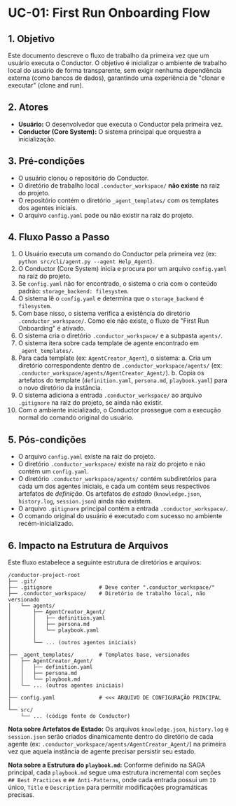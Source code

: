 # UC-01: First Run Onboarding Flow

## 1. Objetivo

Este documento descreve o fluxo de trabalho da primeira vez que um usuário executa o Conductor. O objetivo é inicializar o ambiente de trabalho local do usuário de forma transparente, sem exigir nenhuma dependência externa (como bancos de dados), garantindo uma experiência de "clonar e executar" (clone and run).

## 2. Atores

*   **Usuário:** O desenvolvedor que executa o Conductor pela primeira vez.
*   **Conductor (Core System):** O sistema principal que orquestra a inicialização.

## 3. Pré-condições

*   O usuário clonou o repositório do Conductor.
*   O diretório de trabalho local `.conductor_workspace/` **não existe** na raiz do projeto.
*   O repositório contém o diretório `_agent_templates/` com os templates dos agentes iniciais.
*   O arquivo `config.yaml` pode ou não existir na raiz do projeto.

## 4. Fluxo Passo a Passo

1.  O Usuário executa um comando do Conductor pela primeira vez (ex: `python src/cli/agent.py --agent Help_Agent`).
2.  O Conductor (Core System) inicia e procura por um arquivo `config.yaml` na raiz do projeto.
3.  Se `config.yaml` não for encontrado, o sistema o cria com o conteúdo padrão: `storage_backend: filesystem`.
4.  O sistema lê o `config.yaml` e determina que o `storage_backend` é `filesystem`.
5.  Com base nisso, o sistema verifica a existência do diretório `.conductor_workspace/`. Como ele não existe, o fluxo de "First Run Onboarding" é ativado.
6.  O sistema cria o diretório `.conductor_workspace/` e a subpasta `agents/`.
7.  O sistema itera sobre cada template de agente encontrado em `_agent_templates/`.
8.  Para cada template (ex: `AgentCreator_Agent`), o sistema:
    a. Cria um diretório correspondente dentro de `.conductor_workspace/agents/` (ex: `.conductor_workspace/agents/AgentCreator_Agent/`).
    b. Copia os artefatos do template (`definition.yaml`, `persona.md`, `playbook.yaml`) para o novo diretório da instância.
9.  O sistema adiciona a entrada `.conductor_workspace/` ao arquivo `.gitignore` na raiz do projeto, se ainda não existir.
10. Com o ambiente inicializado, o Conductor prossegue com a execução normal do comando original do usuário.

## 5. Pós-condições

*   O arquivo `config.yaml` existe na raiz do projeto.
*   O diretório `.conductor_workspace/` existe na raiz do projeto e não contém um `config.yaml`.
*   O diretório `.conductor_workspace/agents/` contém subdiretórios para cada um dos agentes iniciais, e cada um contém seus respectivos artefatos de *definição*. Os artefatos de *estado* (`knowledge.json`, `history.log`, `session.json`) ainda não existem.
*   O arquivo `.gitignore` principal contém a entrada `.conductor_workspace/`.
*   O comando original do usuário é executado com sucesso no ambiente recém-inicializado.

## 6. Impacto na Estrutura de Arquivos

Este fluxo estabelece a seguinte estrutura de diretórios e arquivos:

```
/conductor-project-root
├── .git/
├── .gitignore               # Deve conter ".conductor_workspace/"
├── .conductor_workspace/    # Diretório de trabalho local, não versionado
│   └── agents/
│       ├── AgentCreator_Agent/
│       │   ├── definition.yaml
│       │   ├── persona.md
│       │   └── playbook.yaml
│       │
│       └── ... (outros agentes iniciais)
│
├── _agent_templates/        # Templates base, versionados
│   ├── AgentCreator_Agent/
│   │   ├── definition.yaml
│   │   ├── persona.md
│   │   └── playbook.md
│   └── ... (outros agentes iniciais)
│
├── config.yaml              # <<< ARQUIVO DE CONFIGURAÇÃO PRINCIPAL
│
└── src/
    └── ... (código fonte do Conductor)
```

**Nota sobre Artefatos de Estado:** Os arquivos `knowledge.json`, `history.log` e `session.json` serão criados dinamicamente dentro do diretório de cada agente (ex: `.conductor_workspace/agents/AgentCreator_Agent/`) na primeira vez que aquela instância de agente precisar persistir seu estado.

**Nota sobre a Estrutura do `playbook.md`:** Conforme definido na SAGA principal, cada `playbook.md` segue uma estrutura incremental com seções `## Best Practices` e `## Anti-Patterns`, onde cada entrada possui um `ID` único, `Title` e `Description` para permitir modificações programáticas precisas.
